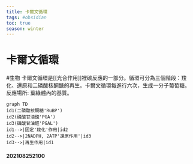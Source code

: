 ```yaml
---
title: 卡爾文循環
tags: #obsidian 
toc: true
season: winter
---
```

# 卡爾文循環
#生物
卡爾文循環是[[光合作用]]裡碳反應的一部分。循環可分為三個階段：羧化、還原和二磷酸核酮醣的再生。卡爾文循環每進行六次，生成一分子葡萄糖。
反應場所: 葉綠體內的基質。

```mermaid
graph TD
id1(二磷酸核酮糖'RuBP')
id2(磷酸甘油酸'PGA')
id3(磷酸甘油醛'PGAL')
id1-->|固定'羧化'作用|id2
id2-->|2NADPH, 2ATP'還原作用'|id3
id3-->|再生作用|id1

```

#### 202108252100
